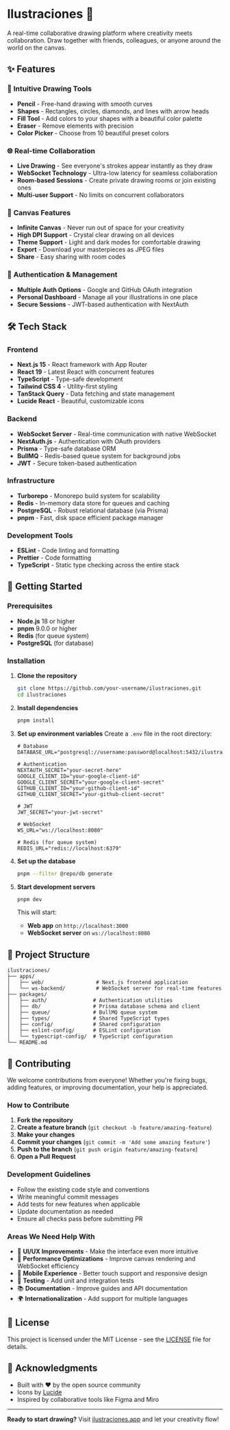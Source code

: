 # Ilustraciones 🎨

A real-time collaborative drawing platform where creativity meets collaboration. Draw together with friends, colleagues, or anyone around the world on the canvas.

## ✨ Features

### 🎨 **Intuitive Drawing Tools**

- **Pencil** - Free-hand drawing with smooth curves
- **Shapes** - Rectangles, circles, diamonds, and lines with arrow heads
- **Fill Tool** - Add colors to your shapes with a beautiful color palette
- **Eraser** - Remove elements with precision
- **Color Picker** - Choose from 10 beautiful preset colors

### 🌐 **Real-time Collaboration**

- **Live Drawing** - See everyone's strokes appear instantly as they draw
- **WebSocket Technology** - Ultra-low latency for seamless collaboration
- **Room-based Sessions** - Create private drawing rooms or join existing ones
- **Multi-user Support** - No limits on concurrent collaborators

### 🎯 **Canvas Features**

- **Infinite Canvas** - Never run out of space for your creativity
- **High DPI Support** - Crystal clear drawing on all devices
- **Theme Support** - Light and dark modes for comfortable drawing
- **Export** - Download your masterpieces as JPEG files
- **Share** - Easy sharing with room codes

### 🔐 **Authentication & Management**

- **Multiple Auth Options** - Google and GitHub OAuth integration
- **Personal Dashboard** - Manage all your illustrations in one place
- **Secure Sessions** - JWT-based authentication with NextAuth

## 🛠️ Tech Stack

### **Frontend**

- **Next.js 15** - React framework with App Router
- **React 19** - Latest React with concurrent features
- **TypeScript** - Type-safe development
- **Tailwind CSS 4** - Utility-first styling
- **TanStack Query** - Data fetching and state management
- **Lucide React** - Beautiful, customizable icons

### **Backend**

- **WebSocket Server** - Real-time communication with native WebSocket
- **NextAuth.js** - Authentication with OAuth providers
- **Prisma** - Type-safe database ORM
- **BullMQ** - Redis-based queue system for background jobs
- **JWT** - Secure token-based authentication

### **Infrastructure**

- **Turborepo** - Monorepo build system for scalability
- **Redis** - In-memory data store for queues and caching
- **PostgreSQL** - Robust relational database (via Prisma)
- **pnpm** - Fast, disk space efficient package manager

### **Development Tools**

- **ESLint** - Code linting and formatting
- **Prettier** - Code formatting
- **TypeScript** - Static type checking across the entire stack

## 🚀 Getting Started

### Prerequisites

- **Node.js** 18 or higher
- **pnpm** 9.0.0 or higher
- **Redis** (for queue system)
- **PostgreSQL** (for database)

### Installation

1. **Clone the repository**

   ```bash
   git clone https://github.com/your-username/ilustraciones.git
   cd ilustraciones
   ```

2. **Install dependencies**

   ```bash
   pnpm install
   ```

3. **Set up environment variables**
   Create a `.env` file in the root directory:

   ```env
   # Database
   DATABASE_URL="postgresql://username:password@localhost:5432/ilustraciones"

   # Authentication
   NEXTAUTH_SECRET="your-secret-here"
   GOOGLE_CLIENT_ID="your-google-client-id"
   GOOGLE_CLIENT_SECRET="your-google-client-secret"
   GITHUB_CLIENT_ID="your-github-client-id"
   GITHUB_CLIENT_SECRET="your-github-client-secret"

   # JWT
   JWT_SECRET="your-jwt-secret"

   # WebSocket
   WS_URL="ws://localhost:8080"

   # Redis (for queue system)
   REDIS_URL="redis://localhost:6379"
   ```

4. **Set up the database**

   ```bash
   pnpm --filter @repo/db generate
   ```

5. **Start development servers**

   ```bash
   pnpm dev
   ```

   This will start:

   - **Web app** on `http://localhost:3000`
   - **WebSocket server** on `ws://localhost:8080`

## 📁 Project Structure

```
ilustraciones/
├── apps/
│   ├── web/                 # Next.js frontend application
│   └── ws-backend/          # WebSocket server for real-time features
├── packages/
│   ├── auth/               # Authentication utilities
│   ├── db/                 # Prisma database schema and client
│   ├── queue/              # BullMQ queue system
│   ├── types/              # Shared TypeScript types
│   ├── config/             # Shared configuration
│   ├── eslint-config/      # ESLint configuration
│   └── typescript-config/  # TypeScript configuration
└── README.md
```

## 🤝 Contributing

We welcome contributions from everyone! Whether you're fixing bugs, adding features, or improving documentation, your help is appreciated.

### How to Contribute

1. **Fork the repository**
2. **Create a feature branch** (`git checkout -b feature/amazing-feature`)
3. **Make your changes**
4. **Commit your changes** (`git commit -m 'Add some amazing feature'`)
5. **Push to the branch** (`git push origin feature/amazing-feature`)
6. **Open a Pull Request**

### Development Guidelines

- Follow the existing code style and conventions
- Write meaningful commit messages
- Add tests for new features when applicable
- Update documentation as needed
- Ensure all checks pass before submitting PR

### Areas We Need Help With

- 🎨 **UI/UX Improvements** - Make the interface even more intuitive
- 🚀 **Performance Optimizations** - Improve canvas rendering and WebSocket efficiency
- 📱 **Mobile Experience** - Better touch support and responsive design
- 🧪 **Testing** - Add unit and integration tests
- 📚 **Documentation** - Improve guides and API documentation
- 🌍 **Internationalization** - Add support for multiple languages

## 📄 License

This project is licensed under the MIT License - see the [LICENSE](LICENSE) file for details.

## 🙏 Acknowledgments

- Built with ❤️ by the open source community
- Icons by [Lucide](https://lucide.dev/)
- Inspired by collaborative tools like Figma and Miro

---

**Ready to start drawing?** Visit [ilustraciones.app](https://ilustraciones.app) and let your creativity flow!
